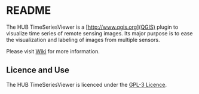 # README #

The HUB TimeSeriesViewer is a [http://www.qgis.org](QGIS) plugin to visualize time series of remote sensing images.
Its major purpose is to ease the visualization and labeling of images from multiple sensors.

Please visit [Wiki](https://bitbucket.org/jakimowb/hub-timeseriesviewer/wiki/Home) for more information.

## Licence and Use ##

The HUB TimeSeriesViewer is licenced under the [GPL-3 Licence](GPL-3.0.txt).
